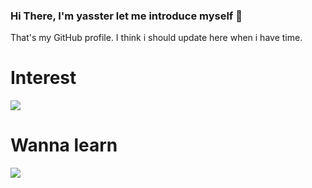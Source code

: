 ### Hi There, I'm yasster let me introduce myself 👋

That's my GitHub profile. I think i should update here when i have time.

<h1>Interest</h1>
<a href="https://skillicons.dev">
  <img src="https://skillicons.dev/icons?i=cs,php,html,css,mysql" />
</a>
<h1>Wanna learn</h1>
<a href="https://skillicons.dev">
  <img src="https://skillicons.dev/icons?i=js,jquery,postgres,vim" />
</a>
